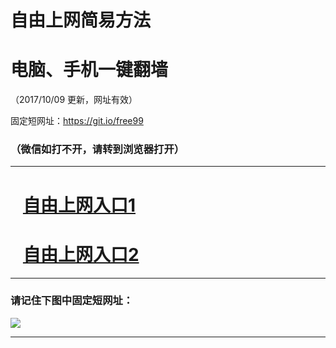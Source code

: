 ﻿# 自由上网简易方法

# 电脑、手机一键翻墙

（2017/10/09 更新，网址有效）

固定短网址：https://git.io/free99

### （微信如打不开，请转到浏览器打开）


***





# &nbsp;&nbsp; <a href="http://ft242306071.fwq-tz-1001.info/fwqtz01.html?t=10090019067 " target="_blank">自由上网入口1</a>
# &nbsp;&nbsp; <a href="http://ft1934322281.fwq-tz-1002.info/fwqtz02.html?t=100900117074 " target="_blank">自由上网入口2</a>
***

### 请记住下图中固定短网址：

<img src="https://s3-us-west-2.amazonaws.com/fwq-1001/yjfq-20170905okok.png" /> 


***

